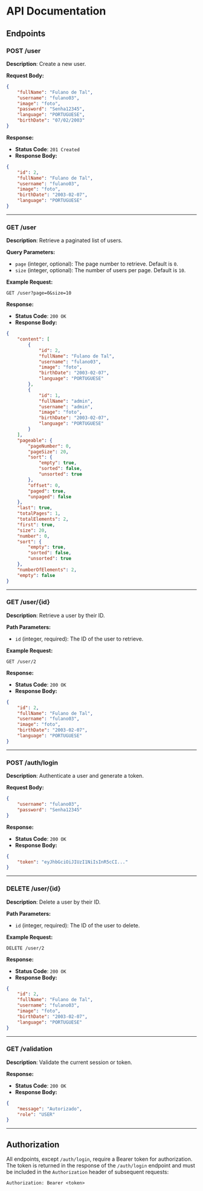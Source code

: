 # API Documentation

## Endpoints

### POST /user

**Description**: Create a new user.

**Request Body:**
```json
{
    "fullName": "Fulano de Tal",
    "username": "fulano03",
    "image": "foto",
    "password": "Senha12345",
    "language": "PORTUGUESE",
    "birthDate": "07/02/2003"
}
```

**Response:**
- **Status Code**: `201 Created`
- **Response Body:**
```json
{
    "id": 2,
    "fullName": "Fulano de Tal",
    "username": "fulano03",
    "image": "foto",
    "birthDate": "2003-02-07",
    "language": "PORTUGUESE"
}
```

---

### GET /user

**Description**: Retrieve a paginated list of users.

**Query Parameters:**
- `page` (integer, optional): The page number to retrieve. Default is `0`.
- `size` (integer, optional): The number of users per page. Default is `10`.

**Example Request:**
```
GET /user?page=0&size=10
```

**Response:**
- **Status Code**: `200 OK`
- **Response Body:**
```json
{
    "content": [
        {
            "id": 2,
            "fullName": "Fulano de Tal",
            "username": "fulano03",
            "image": "foto",
            "birthDate": "2003-02-07",
            "language": "PORTUGUESE"
        },
        {
            "id": 1,
            "fullName": "admin",
            "username": "admin",
            "image": "foto",
            "birthDate": "2003-02-07",
            "language": "PORTUGUESE"
        }
    ],
    "pageable": {
        "pageNumber": 0,
        "pageSize": 20,
        "sort": {
            "empty": true,
            "sorted": false,
            "unsorted": true
        },
        "offset": 0,
        "paged": true,
        "unpaged": false
    },
    "last": true,
    "totalPages": 1,
    "totalElements": 2,
    "first": true,
    "size": 20,
    "number": 0,
    "sort": {
        "empty": true,
        "sorted": false,
        "unsorted": true
    },
    "numberOfElements": 2,
    "empty": false
}
```

---

### GET /user/{id}

**Description**: Retrieve a user by their ID.

**Path Parameters:**
- `id` (integer, required): The ID of the user to retrieve.

**Example Request:**
```
GET /user/2
```

**Response:**
- **Status Code**: `200 OK`
- **Response Body:**
```json
{
    "id": 2,
    "fullName": "Fulano de Tal",
    "username": "fulano03",
    "image": "foto",
    "birthDate": "2003-02-07",
    "language": "PORTUGUESE"
}
```

---

### POST /auth/login

**Description**: Authenticate a user and generate a token.

**Request Body:**
```json
{
    "username": "fulano03",
    "password": "Senha12345"
}
```

**Response:**
- **Status Code**: `200 OK`
- **Response Body:**
```json
{
    "token": "eyJhbGciOiJIUzI1NiIsInR5cCI..."
}
```

---

### DELETE /user/{id}

**Description**: Delete a user by their ID.

**Path Parameters:**
- `id` (integer, required): The ID of the user to delete.

**Example Request:**
```
DELETE /user/2
```

**Response:**
- **Status Code**: `200 OK`
- **Response Body:**
```json
{
    "id": 2,
    "fullName": "Fulano de Tal",
    "username": "fulano03",
    "image": "foto",
    "birthDate": "2003-02-07",
    "language": "PORTUGUESE"
}
```

---

### GET /validation

**Description**: Validate the current session or token.

**Response:**
- **Status Code**: `200 OK`
- **Response Body:**
```json
{
    "message": "Autorizado",
    "role": "USER"
}
```

---

## Authorization

All endpoints, except `/auth/login`, require a Bearer token for authorization. The token is returned in the response of the `/auth/login` endpoint and must be included in the `Authorization` header of subsequent requests:

```
Authorization: Bearer <token>
```

